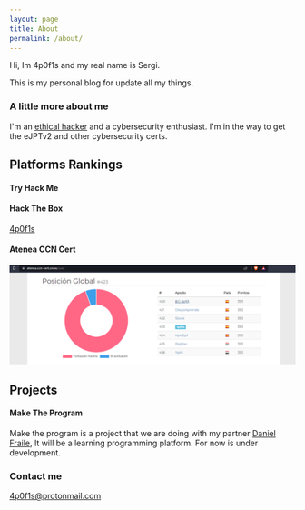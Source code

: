 ```yaml
---
layout: page
title: About
permalink: /about/
---
```


Hi, Im 4p0f1s and my real name is Sergi.

This is my personal blog for update all my things.

### A little more about me

I'm an [ethical hacker] and a cybersecurity enthusiast.
I'm in the way to get the eJPTv2 and other cybersecurity certs.

## Platforms Rankings

#### Try Hack Me

<script src="https://tryhackme.com/badge/1482639"></script>

#### Hack The Box

<a href="https://app.hackthebox.com/profile/227361">4p0f1s</a>

#### Atenea CCN Cert

![Atenea rank](images/atenea.PNG)


## Projects

#### Make The Program

Make the program is a project that we are doing with my partner [Daniel Fraile], It will be a learning programming platform. For now is under development.


### Contact me

[4p0f1s@protonmail.com](mailto:4p0f1s@protonmail.com)

[ethical hacker]:https://eu.badgr.com/public/assertions/sc39w_K2QCOqjSFcl8uvmQ
[Daniel Fraile]:https://www.youtube.com/channel/UCjEd3L5Rs8qfvA92ADvchAw?app=desktop&cbrd=1
